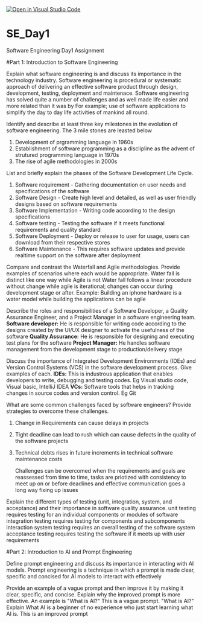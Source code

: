 [![Open in Visual Studio Code](https://classroom.github.com/assets/open-in-vscode-2e0aaae1b6195c2367325f4f02e2d04e9abb55f0b24a779b69b11b9e10269abc.svg)](https://classroom.github.com/online_ide?assignment_repo_id=15570206&assignment_repo_type=AssignmentRepo)
# SE_Day1
Software Engineering Day1 Assignment

#Part 1: Introduction to Software Engineering

Explain what software engineering is and discuss its importance in the technology industry.
Software engineering is procedural or systematic approach of delivering an effective software product through design, development, testing, deployment and maintenace.
Software engineering has solved quite a number of challenges and as well made life easier and more related than it was by For example; use of software applications to simplify the day to day life activities of mankind all round.

Identify and describe at least three key milestones in the evolution of software engineering.
The 3 mile stones are leasted below
1. Development of prgramming language in 1960s
2. Establishment of software programming as a disclipline as the advent of strutured programming language in 1970s
3. The rise of agile methodologies in 2000s

List and briefly explain the phases of the Software Development Life Cycle.
1. Software requirement - Gathering documentation on user needs and specifications of the software
2. Software Design - Create high level and detailed, as well as user friendly designs based on software requirements
3. Software Implementation - Writing code according to the design specifications
4. Software testing - Testing the software if it meets functional requirements and quality standard
5. Software Deployment - Deploy or release to user for usage, users can download from their respective stores
6. Software Maintenance - This requires software updates and provide realtime support on the software after deployment

Compare and contrast the Waterfall and Agile methodologies. Provide examples of scenarios where each would be appropriate.
Water fall is distinct like one way while Agile is not
Water fall follows a linear procedure without change while agile is iterational; changes can occur during development stage or after.
Example: Building an iphone hardware is a water model while building the applications can be agile

Describe the roles and responsibilities of a Software Developer, a Quality Assurance Engineer, and a Project Manager in a software engineering team.
**Software developer:** He is responsible for writing code according to the designs created by the UI/UX designer to activate the usefulness of the software
**Quality Assurance:** He is responsible for designing and executing test plans for the software
**Project Manager:** He handles software management from the development stage to production/delivery stage  

Discuss the importance of Integrated Development Environments (IDEs) and Version Control Systems (VCS) in the software development process. Give examples of each.
**IDEs:** This is industrous application that enables developers to write, debugging and testing codes. Eg Visual studio code, Visual basic, IntelliJ IDEA
**VCs:** Software tools that helps in tracking changes in source codes and version control. Eg Git


What are some common challenges faced by software engineers? Provide strategies to overcome these challenges.
1. Change in Requirements can cause delays in projects
2. Tight deadline can lead to rush which can cause defects in the quality of the software projects
3. Technical debts rises in future increments in technical software maintenance costs

   Challenges can be overcomed when the requirements and goals are reassessed from time to time, tasks are priotized with consistency to meet up on or before deadlines and effective communication goes a long way fixing up issues


Explain the different types of testing (unit, integration, system, and acceptance) and their importance in software quality assurance.
unit testing requires testing for an individual components or modules of software
integration testing requires testing for components and subcomponents interaction
system testing requires an overall testing of the software system
acceptance testing requires testing the software if it meets up with user requirements

#Part 2: Introduction to AI and Prompt Engineering


Define prompt engineering and discuss its importance in interacting with AI models.
Prompt engineering is a technique in which a prompt is made clear, specific and concised for AI models to interact with effectively

Provide an example of a vague prompt and then improve it by making it clear, specific, and concise. Explain why the improved prompt is more effective.
An example is "What is AI?" This is a vague prompt.
"What is AI?" Explain What AI is a beginner of no experience who just start learning what AI is. This is an improved prompt

